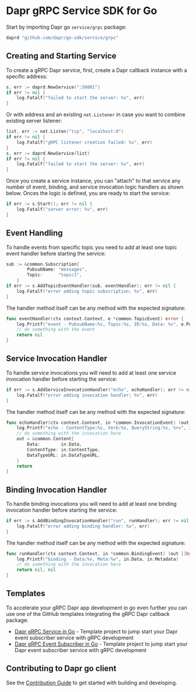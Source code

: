 # Dapr gRPC Service SDK for Go

Start by importing Dapr go `service/grpc` package:

```go
daprd "github.com/dapr/go-sdk/service/grpc"
```

## Creating and Starting Service 

To create a gRPC Dapr service, first, create a Dapr callback instance with a specific address:

```go
s, err := daprd.NewService(":50001")
if err != nil {
    log.Fatalf("failed to start the server: %v", err)
}
```

Or with address and an existing `net.Listener` in case you want to combine existing server listener:

```go
list, err := net.Listen("tcp", "localhost:0")
if err != nil {
	log.Fatalf("gRPC listener creation failed: %s", err)
}
s, err := daprd.NewService(list)
if err != nil {
    log.Fatalf("failed to start the server: %v", err)
}
```

Once you create a service instance, you can "attach" to that service any number of event, binding, and service invocation logic handlers as shown below. Onces the logic is defined, you are ready to start the service:

```go
if err := s.Start(); err != nil {
    log.Fatalf("server error: %v", err)
}
```


## Event Handling 

To handle events from specific topic you need to add at least one topic event handler before starting the service:

```go
sub := &common.Subscription{
		PubsubName: "messages",
		Topic:      "topic1",
	}
if err := s.AddTopicEventHandler(sub, eventHandler); err != nil {
    log.Fatalf("error adding topic subscription: %v", err)
}
```

The handler method itself can be any method with the expected signature:

```go
func eventHandler(ctx context.Context, e *common.TopicEvent) error {
	log.Printf("event - PubsubName:%s, Topic:%s, ID:%s, Data: %v", e.PubsubName, e.Topic, e.ID, e.Data)
	// do something with the event
	return nil
}
```

## Service Invocation Handler 

To handle service invocations you will need to add at least one service invocation handler before starting the service: 

```go
if err := s.AddServiceInvocationHandler("echo", echoHandler); err != nil {
    log.Fatalf("error adding invocation handler: %v", err)
}
```

The handler method itself can be any method with the expected signature:

```go
func echoHandler(ctx context.Context, in *common.InvocationEvent) (out *common.Content, err error) {
	log.Printf("echo - ContentType:%s, Verb:%s, QueryString:%s, %+v", in.ContentType, in.Verb, in.QueryString, string(in.Data))
	// do something with the invocation here 
	out = &common.Content{
		Data:        in.Data,
		ContentType: in.ContentType,
		DataTypeURL: in.DataTypeURL,
	}
	return
}
```

## Binding Invocation Handler 

To handle binding invocations you will need to add at least one binding invocation handler before starting the service: 

```go
if err := s.AddBindingInvocationHandler("run", runHandler); err != nil {
    log.Fatalf("error adding binding handler: %v", err)
}
```

The handler method itself can be any method with the expected signature:

```go
func runHandler(ctx context.Context, in *common.BindingEvent) (out []byte, err error) {
	log.Printf("binding - Data:%v, Meta:%v", in.Data, in.Metadata)
	// do something with the invocation here 
	return nil, nil
}
```

## Templates 

To accelerate your gRPC Dapr app development in go even further you can use one of the GitHub templates integrating the gRPC Dapr callback package:

* [Dapr gRPC Service in Go](https://github.com/mchmarny/dapr-grpc-service-template) - Template project to jump start your Dapr event subscriber service with gRPC development
* [Dapr gRPC Event Subscriber in Go](https://github.com/mchmarny/dapr-grpc-event-subscriber-template) - Template project to jump start your Dapr event subscriber service with gRPC development


## Contributing to Dapr go client 

See the [Contribution Guide](../../CONTRIBUTING.md) to get started with building and developing.
